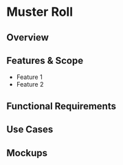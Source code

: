 # Muster Roll

## Overview

## Features & Scope

* Feature 1
* Feature 2

## Functional Requirements



## Use Cases



## Mockups
